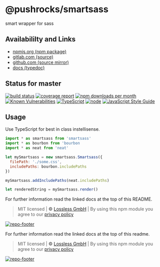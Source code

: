 # @pushrocks/smartsass
smart wrapper for sass

## Availabililty and Links
* [npmjs.org (npm package)](https://www.npmjs.com/package/@pushrocks/smartsass)
* [gitlab.com (source)](https://gitlab.com/pushrocks/smartsass)
* [github.com (source mirror)](https://github.com/pushrocks/smartsass)
* [docs (typedoc)](https://pushrocks.gitlab.io/smartsass/)

## Status for master
[![build status](https://gitlab.com/pushrocks/smartsass/badges/master/build.svg)](https://gitlab.com/pushrocks/smartsass/commits/master)
[![coverage report](https://gitlab.com/pushrocks/smartsass/badges/master/coverage.svg)](https://gitlab.com/pushrocks/smartsass/commits/master)
[![npm downloads per month](https://img.shields.io/npm/dm/@pushrocks/smartsass.svg)](https://www.npmjs.com/package/@pushrocks/smartsass)
[![Known Vulnerabilities](https://snyk.io/test/npm/@pushrocks/smartsass/badge.svg)](https://snyk.io/test/npm/@pushrocks/smartsass)
[![TypeScript](https://img.shields.io/badge/TypeScript->=%203.x-blue.svg)](https://nodejs.org/dist/latest-v10.x/docs/api/)
[![node](https://img.shields.io/badge/node->=%2010.x.x-blue.svg)](https://nodejs.org/dist/latest-v10.x/docs/api/)
[![JavaScript Style Guide](https://img.shields.io/badge/code%20style-prettier-ff69b4.svg)](https://prettier.io/)

## Usage

Use TypeScript for best in class instellisense.

```javascript
import * as smartsass from 'smartsass'
import * as bourbon from 'bourbon
import * as neat from 'neat'

let mySmartsass = new smartsass.Smartsass({
  filePath: './some.css',
  includePaths: bourbon.includePaths
})

mySmartsass.addIncludePaths(neat.includePaths)

let renderedString = mySmartsass.render()
```

For further information read the linked docs at the top of this README.

> MIT licensed | **&copy;** [Lossless GmbH](https://lossless.gmbh)
> | By using this npm module you agree to our [privacy policy](https://lossless.gmbH/privacy.html)

[![repo-footer](https://pushrocks.gitlab.io/assets/repo-footer.svg)](https://push.rocks)

For further information read the linked docs at the top of this readme.

> MIT licensed | **&copy;** [Lossless GmbH](https://lossless.gmbh)
| By using this npm module you agree to our [privacy policy](https://lossless.gmbH/privacy)

[![repo-footer](https://lossless.gitlab.io/publicrelations/repofooter.svg)](https://maintainedby.lossless.com)
